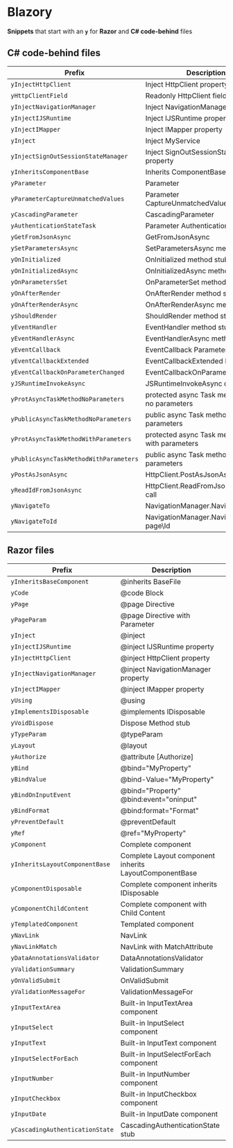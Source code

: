 # Blazory

**Snippets** that start with an **`y`** for **Razor** and **C# code-behind** files

## C# code-behind files

| Prefix                                  | Description
|---------------------------------------- |----------------------------------------------|
|`yInjectHttpClient`                      | Inject HttpClient property
|`yHttpClientField`                       | Readonly HttpClient field
|`yInjectNavigationManager`               | Inject NavigationManager property
|`yInjectIJSRuntime`                      | Inject IJSRuntime property
|`yInjectIMapper`                         | Inject IMapper property
|`yInject`                                | Inject MyService
|`yInjectSignOutSessionStateManager`      | Inject SignOutSessionStateManager property
|`yInheritsComponentBase`                 | Inherits ComponentBase
|`yParameter`                             | Parameter
|`yParameterCaptureUnmatchedValues`       | Parameter CaptureUnmatchedValues
|`yCascadingParameter`                    | CascadingParameter
|`yAuthenticationStateTask`               | Parameter AuthenticationStateTask
|`yGetFromJsonAsync`                      | GetFromJsonAsync
|`ySetParametersAsync`                    | SetParametersAsync method stub
|`yOnInitialized`                         | OnInitialized method stub
|`yOnInitializedAsync`                    | OnInitializedAsync method stub
|`yOnParametersSet`                       | OnParameterSet method stub
|`yOnAfterRender`                         | OnAfterRender method stub
|`yOnAfterRenderAsync`                    | OnAfterRenderAsync method stub
|`yShouldRender`                          | ShouldRender method stub
|`yEventHandler`                          | EventHandler method stub
|`yEventHandlerAsync`                     | EventHandlerAsync method stub
|`yEventCallback`                         | EventCallback Parameter
|`yEventCallbackExtended`                 | EventCallbackExtended Parameter
|`yEventCallbackOnParameterChanged`       | EventCallbackOnParameterChanged
|`yJSRuntimeInvokeAsync`                  | JSRuntimeInvokeAsync call
|`yProtAsyncTaskMethodNoParameters`       | protected async Task method stub no parameters
|`yPublicAsyncTaskMethodNoParameters`     | public async Task method stub no parameters
|`yProtAsyncTaskMethodWithParameters`     | protected async Task method stub with parameters
|`yPublicAsyncTaskMethodWithParameters`   | public async Task method stub with parameters
|`yPostAsJsonAsync`                       | HttpClient.PostAsJsonAsync call
|`yReadIdFromJsonAsync`                   | HttpClient.ReadFromJsonAsync\<int> call
|`yNavigateTo`                            | NavigationManager.NavigateTo page
|`yNavigateToId`                          | NavigationManager.NavigateTo page\Id

## Razor files

| Prefix                             | Description
|------------------------------------|----------------------------------------------|
|`yInheritsBaseComponent`            | @inherits BaseFile
|`yCode`                             | @code Block
|`yPage`                             | @page Directive
|`yPageParam`                        | @page Directive with Parameter
|`yInject`                           | @inject
|`yInjectIJSRuntime`                 | @inject IJSRuntime property
|`yInjectHttpClient`                 | @inject HttpClient property
|`yInjectNavigationManager`          | @inject NavigationManager property
|`yInjectIMapper`                    | @inject IMapper property
|`yUsing`                            | @using
|`yImplementsIDisposable`            | @implements IDisposable
|`yVoidDispose`                      | Dispose Method stub
|`yTypeParam`                        | @typeParam
|`yLayout`                           | @layout
|`yAuthorize`                        | @attribute [Authorize]
|`yBind`                             | @bind="MyProperty"
|`yBindValue`                        | @bind-Value="MyProperty"
|`yBindOnInputEvent`                 | @bind="Property" @bind:event="oninput"
|`yBindFormat`                       | @bind:format="Format"
|`yPreventDefault`                   | @preventDefault
|`yRef`                              | @ref="MyProperty"
|`yComponent`                        | Complete component
|`yInheritsLayoutComponentBase`      | Complete Layout component inherits LayoutComponentBase
|`yComponentDisposable`              | Complete component inherits IDisposable
|`yComponentChildContent`            | Complete component with Child Content
|`yTemplatedComponent`               | Templated component
|`yNavLink`                          | NavLink
|`yNavLinkMatch`                     | NavLink with MatchAttribute
|`yDataAnnotationsValidator`         | DataAnnotationsValidator
|`yValidationSummary`                | ValidationSummary
|`yOnValidSubmit`                    | OnValidSubmit
|`yValidationMessageFor`             | ValidationMessageFor
|`yInputTextArea`                    | Built-in InputTextArea component
|`yInputSelect`                      | Built-in InputSelect component
|`yInputText`                        | Built-in InputText component
|`yInputSelectForEach`               | Built-in InputSelectForEach component
|`yInputNumber`                      | Built-in InputNumber component
|`yInputCheckbox`                    | Built-in InputCheckbox component
|`yInputDate`                        | Built-in InputDate component
|`yCascadingAuthenticationState`     | CascadingAuthenticationState stub
